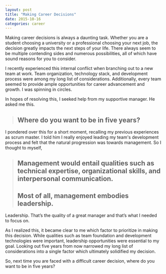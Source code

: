 ```yaml
---
layout: post
title: "Making Career Decisions"
date: 2015-10-16
categories: career
---
```


Making career decisions is always a daunting task. Whether you are a student choosing a university or a professional choosing your next job, the decision greatly impacts the next steps of your life. There always seem to be multiple contending sides and numerous possibilities, all of which have sound reasons for you to consider. 

I recently experienced this internal conflict when branching out to a new team at work.  Team organization, technology stack, and development process were among my long list of considerations.  Additionally, every team seemed to provide ample opportunities for career advancement and growth.  I was spinning in circles.

In hopes of resolving this, I seeked help from my supportive manager. He asked me this.

> ## Where do you want to be in five years?

I pondered over this for a short moment, recalling my previous experiences as scrum master. I told him I really enjoyed leading my team's development process and felt that the natural progression was towards management.  So I thought to myself,

> ## Management would entail qualities such as technical expertise, organizational skills, and interpersonal communication.
>
>
> ## Most of all, management embodies leadership.

Leadership. That’s the quality of a great manager and that’s what I needed to focus on.

As I realized this, it became clear to me which factor to prioritize in making this decision.  While qualities such as team foundation and development technologies were important, leadership opportunities were essential to my goal.  Looking out five years from now narrowed my long list of considerations into a single factor which ultimately solidified my decision.

So, next time you are faced with a difficult career decision, where do you want to be in five years?
